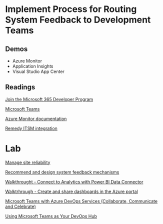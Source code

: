# Implement Process for Routing System Feedback to Development Teams

## Demos

- Azure Monitor
- Application Insights
- Visual Studio App Center

## Readings

[Join the Microsoft 365 Developer Program](https://developer.microsoft.com/en-us/microsoft-365/dev-program)

[Microsoft Teams](https://products.office.com/de-at/microsoft-teams/group-chat-software)

[Azure Monitor documentation](https://docs.microsoft.com/en-us/azure/azure-monitor/)

[Remedy ITSM integration](https://docs.bmc.com/docs/multicloud/enabling-prebuilt-devops-integration-between-microsoft-azure-devops-and-remedy-itsm-871492455.html)

# Lab

[Manage site reliability](https://docs.microsoft.com/en-us/learn/modules/manage-site-reliability/)

[Recommend and design system feedback mechanisms](https://docs.microsoft.com/en-us/learn/modules/recommend-system-feedback-mechanisms/)

[Walkthrought - Connect to Analytics with Power BI Data Connector](https://docs.microsoft.com/en-us/azure/devops/report/powerbi/data-connector-connect?view=azure-devops)

[Walktrhrough - Create and share dashboards in the Azure portal](https://docs.microsoft.com/en-us/azure/azure-portal/azure-portal-dashboards)

[Microsoft Teams with Azure DevOps Services (Collaborate, Communicate and Celebrate)](https://azuredevopslabs.com/labs/vstsextend/teams/)

[Using Microsoft Teams as Your DevOps Hub](https://azuredevopslabs.com/labs/vstsextend/teams-devopshub/)
